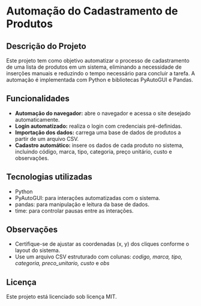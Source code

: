 # Automação do Cadastramento de Produtos

## Descrição do Projeto
Este projeto tem como objetivo automatizar o processo de cadastramento de uma lista de produtos em um sistema, eliminando a necessidade de inserções manuais e reduzindo o tempo necessário para concluir a tarefa. A automação é implementada com Python e bibliotecas PyAutoGUI e Pandas.

<p></p>

## Funcionalidades
- **Automação do navegador:** abre o navegador e acessa o site desejado automaticamente.
- **Login automatizado:** realiza o login com credenciais pré-definidas.
- **Importação dos dados:** carrega uma base de dados de produtos a partir de um arquivo CSV.
- **Cadastro automático:** insere os dados de cada produto no sistema, incluindo código, marca, tipo, categoria, preço unitário, custo e observações.

<p></p>

## Tecnologias utilizadas
- Python
- PyAutoGUI: para interações automatizadas com o sistema.
- pandas: para manipulação e leitura da base de dados.
- time: para controlar pausas entre as interações.

## Observações
- Certifique-se de ajustar as coordenadas (x, y) dos cliques conforme o layout do sistema.
- Use um arquivo CSV estruturado com colunas: _codigo, marca, tipo, categoria, preco_unitario, custo_ e _obs_

## Licença
Este projeto está licenciado sob licença MIT.
